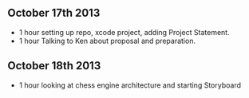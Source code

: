 October 17th 2013
-----------------
- 1 hour setting up repo, xcode project, adding Project Statement.
- 1 hour Talking to Ken about proposal and preparation.

October 18th 2013
-----------------
- 1 hour looking at chess engine architecture and starting Storyboard



